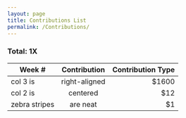 ```yaml
---
layout: page
title: Contributions List
permalink: /Contributions/
---
```


### Total: 1X

| Week # | Contribution | Contribution Type |
| ------------- |:-------------:| -----:|
| col 3 is      | right-aligned | $1600    |
| col 2 is      | centered      |   $12 |
| zebra stripes | are neat      |    $1 |

